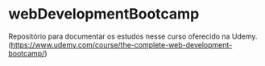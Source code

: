 # webDevelopmentBootcamp
Repositório para documentar os estudos nesse curso oferecido na Udemy.  (https://www.udemy.com/course/the-complete-web-development-bootcamp/)
